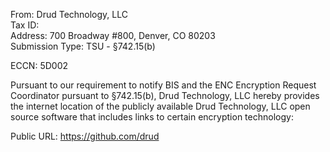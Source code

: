 From: Drud Technology, LLC  
Tax ID:  
Address: 700 Broadway #800, Denver, CO 80203  
Submission Type: TSU - §742.15(b)

ECCN: 5D002

Pursuant to our requirement to notify BIS and the ENC Encryption Request Coordinator pursuant to §742.15(b), Drud Technology, LLC hereby provides the internet location of the publicly available Drud Technology, LLC open source software that includes links to certain encryption technology:

Public URL: https://github.com/drud